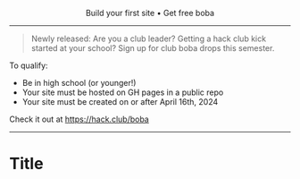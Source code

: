 <p align="center">
  <span>Build your first site</span><span> • </span><span>Get free boba</span>
</p>
<hr />

> Newly released: Are you a club leader? Getting a hack club kick started at your school? Sign up for club boba drops this semester.

To qualify:

- Be in high school (or younger!)
- Your site must be hosted on GH pages in a public repo
- Your site must be created on or after April 16th, 2024

Check it out at https://hack.club/boba

<hr>

# Title